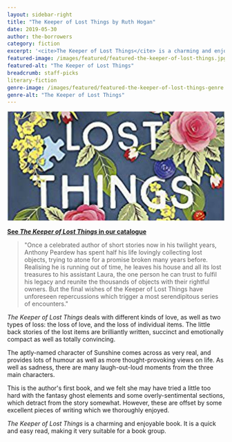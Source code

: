 ```yaml
---
layout: sidebar-right
title: "The Keeper of Lost Things by Ruth Hogan"
date: 2019-05-30
author: the-borrowers
category: fiction
excerpt: '<cite>The Keeper of Lost Things</cite> is a charming and enjoyable, quick and easy read.'
featured-image: /images/featured/featured-the-keeper-of-lost-things.jpg
featured-alt: "The Keeper of Lost Things"
breadcrumb: staff-picks
literary-fiction
genre-image: /images/featured/featured-the-keeper-of-lost-things-genre.jpg
genre-alt: "The Keeper of Lost Things"
---
```


![The Keeper of Lost Things](/images/featured/featured-the-keeper-of-lost-things.jpg)

**[See <cite>The Keeper of Lost Things</cite> in our catalogue](https://suffolk.spydus.co.uk/cgi-bin/spydus.exe/ENQ/OPAC/BIBENQ?BRN=2197356)**

> "Once a celebrated author of short stories now in his twilight years, Anthony Peardew has spent half his life lovingly collecting lost objects, trying to atone for a promise broken many years before. Realising he is running out of time, he leaves his house and all its lost treasures to his assistant Laura, the one person he can trust to fulfil his legacy and reunite the thousands of objects with their rightful owners. But the final wishes of the Keeper of Lost Things have unforeseen repercussions which trigger a most serendipitous series of encounters."

<cite>The Keeper of Lost Things</cite> deals with different kinds of love, as well as two types of loss: the loss of love, and the loss of individual items. The little back stories of the lost items are brilliantly written, succinct and emotionally compact as well as totally convincing.

The aptly-named character of Sunshine comes across as very real, and provides lots of humour as well as more thought-provoking views on life. As well as sadness, there are many laugh-out-loud moments from the three main characters.

This is the author's first book, and we felt she may have tried a little too hard with the fantasy ghost elements and some overly-sentimental sections, which detract from the story somewhat. However, these are offset by some excellent pieces of writing which we thoroughly enjoyed.

<cite>The Keeper of Lost Things</cite> is a charming and enjoyable book. It is a quick and easy read, making it very suitable for a book group.
